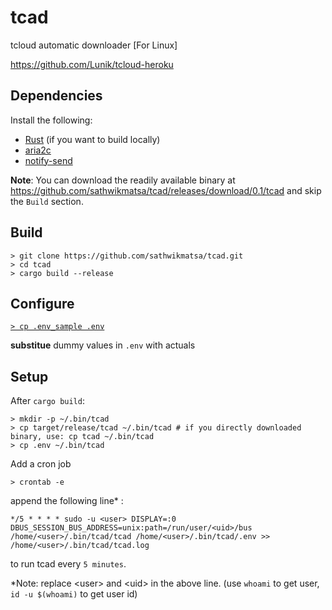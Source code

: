 # tcad
tcloud automatic downloader [For Linux]

https://github.com/Lunik/tcloud-heroku

## Dependencies
Install the following:
- [Rust](https://www.rust-lang.org/tools/install) (if you want to build locally)
- [aria2c](https://aria2.github.io/)
- [notify-send](https://www.archlinux.org/packages/extra/x86_64/libnotify/)


**Note**: You can download the readily available binary at https://github.com/sathwikmatsa/tcad/releases/download/0.1/tcad and skip the `Build` section.

## Build
```
> git clone https://github.com/sathwikmatsa/tcad.git
> cd tcad
> cargo build --release
```

## Configure
[`> cp .env_sample .env`](https://github.com/sathwikmatsa/tcad/blob/master/.env_sample)

**substitue** dummy values in `.env` with actuals

## Setup
After `cargo build`:
```
> mkdir -p ~/.bin/tcad
> cp target/release/tcad ~/.bin/tcad # if you directly downloaded binary, use: cp tcad ~/.bin/tcad
> cp .env ~/.bin/tcad
```
Add a cron job
```
> crontab -e
```
append the following line* :
```
*/5 * * * * sudo -u <user> DISPLAY=:0 DBUS_SESSION_BUS_ADDRESS=unix:path=/run/user/<uid>/bus /home/<user>/.bin/tcad/tcad /home/<user>/.bin/tcad/.env >> /home/<user>/.bin/tcad/tcad.log
```
to run tcad every `5 minutes`.

*Note: replace \<user\> and \<uid\> in the above line. (use `whoami` to get user, `id -u $(whoami)` to get user id)
